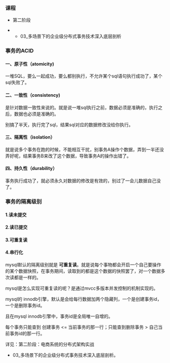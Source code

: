 ### 课程

- 第二阶段

- - 03_多场景下的企业级分布式事务技术深入底层剖析

### 事务的ACID

#### 一、原子性（atomicity)

一堆SQL，要么一起成功，要么都别执行，不允许某个sql语句执行成功了，某个sql失败了。

#### 二、一致性（consistency)

是针对数据一致性来说的。就是说一堆sql执行之前，数据必须是准确的，执行之后，数据也必须是准确的。

别搞了半天，执行完了sql，结果sql对应的数据修改没给你执行。

#### 三、隔离性（isolation）

就是说多个事务在跑的时候，不能相互干扰，别事务A操作个数据，弄到一半还没弄好呢，结果事务B来改了这个数据，导致事务A的操作出错了。

#### 四、持久性（durability）

事务执行成功了，就必须永久对数据的修改是有效的，别过了一会儿数据自己没了。

### 事务的隔离级别

#### 1.读未提交

#### 2.读已提交

#### 3.可重复读

#### 4.串行化

mysql默认的隔离级别就是 **可重复读**。就是说每个事物都会开启一个自己要操作的某个数据快照，在事务期间，读取到的都是这个数据的快照罢了，对一个数据多次读都是一样的。

mysql是怎么实现可重复读的呢？是通过mvcc多版本并发控制的机制实现的。

mysql的 innodb引擎，默认是会给每行数据加两个隐藏列，一个是创建事务id，一个是删除事务id。

且在mysql innodb引擎中，事务id是全局唯一自增的。

每个事务只能查到 创建事务 <= 当前事务的那一行；只能查到删除事务 > 自己当前事务id的那一行。

详见：第二阶段：电商系统的分布式架构实战

- 03_多场景下的企业级分布式事务技术深入底层剖析。